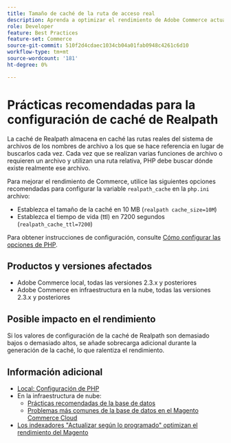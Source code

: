 ```yaml
---
title: Tamaño de caché de la ruta de acceso real
description: Aprenda a optimizar el rendimiento de Adobe Commerce actualizando la configuración de caché de readlpath de PHP para utilizar los ajustes recomendados.
role: Developer
feature: Best Practices
feature-set: Commerce
source-git-commit: 510f2d4cdaec1034cb04a01fab0948c4261c6d10
workflow-type: tm+mt
source-wordcount: '181'
ht-degree: 0%

---
```



# Prácticas recomendadas para la configuración de caché de Realpath

La caché de Realpath almacena en caché las rutas reales del sistema de archivos de los nombres de archivo a los que se hace referencia en lugar de buscarlos cada vez. Cada vez que se realizan varias funciones de archivo o requieren un archivo y utilizan una ruta relativa, PHP debe buscar dónde existe realmente ese archivo.

Para mejorar el rendimiento de Commerce, utilice las siguientes opciones recomendadas para configurar la variable `realpath_cache` en la `php.ini` archivo:

- Establezca el tamaño de la caché en 10 MB (`realpath cache_size=10M`)
- Establezca el tiempo de vida (ttl) en 7200 segundos (`realpath_cache_ttl=7200`)

Para obtener instrucciones de configuración, consulte [Cómo configurar las opciones de PHP](../../../installation/prerequisites/php-settings.md#how-to-set-php-options).

## Productos y versiones afectados

- Adobe Commerce local, todas las versiones 2.3.x y posteriores
- Adobe Commerce en infraestructura en la nube, todas las versiones 2.3.x y posteriores

## Posible impacto en el rendimiento

Si los valores de configuración de la caché de Realpath son demasiado bajos o demasiado altos, se añade sobrecarga adicional durante la generación de la caché, lo que ralentiza el rendimiento.

## Información adicional

- [Local: Configuración de PHP](../../../performance/software.md#php-settings)
- En la infraestructura de nube:
   - [Prácticas recomendadas de la base de datos](database-on-cloud.md)
   - [Problemas más comunes de la base de datos en el Magento Commerce Cloud](../maintenance/resolve-database-performance-issues.md)
- [Los indexadores &quot;Actualizar según lo programado&quot; optimizan el rendimiento del Magento](../maintenance/indexer-configuration.md)

